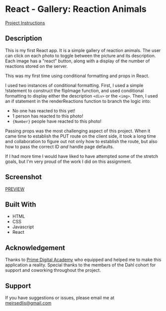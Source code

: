# React - Gallery: Reaction Animals

[Project Instructions](./INSTRUCTIONS.md)

## Description

This is my first React app. It is a simple gallery of reaction animals. The user can click on each photo to toggle between the picture and its description. Each image has a "react" button, along with a display of the number of reactions stored on the server. 

This was my first time using conditional formatting and props in React. 

I used two instances of conditional formatting. First, I used a simple !statement to construct the flipImage function, and used conditional formatting to display either the description `<div>` or the `<img>`. Then, I used an if statement in the renderReactions function to branch the logic into:
- No one has reacted to this yet!
- 1 person has reacted to this photo!
- `{Number}` people have reacted to this photo!

Passing props was the most challenging aspect of this project. When it came time to establish the PUT route on the client side, it took a long time and collaboration to figure out not only how to establish the route, but also how to pass the correct ID _and_ handle page defaults. 

If I had more time I would have liked to have attempted some of the stretch goals, but I'm very proud of the work I did on this assignment. 

## Screenshot

[PREVIEW](/public/images/Screenshot.png)

## Built With

- HTML
- CSS
- Javascript
- React

## Acknowledgement
Thanks to [Prime Digital Academy](www.primeacademy.io) who equipped and helped me to make this application a reality. Special thanks to the members of the Dahl cohort for support and coworking throughout the project.

## Support
If you have suggestions or issues, please email me at [meirsedlis@gmail.com](mailto:meirsedlis@gmail.com?subject=Reaction%Animals%The%App)